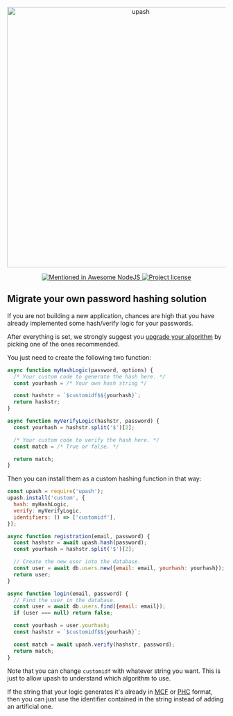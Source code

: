 <p align="center">
  <a href="https://github.com/simonepri/upash">
    <img src="https://github.com/simonepri/upash/raw/master/media/upash.png" alt="upash" width="600"/>
  </a>
</p>
<p align="center">
  <!-- Mentioned - Awesome NodeJS -->
  <a href="https://github.com/sindresorhus/awesome-nodejs#security">
    <img src="https://awesome.re/mentioned-badge.svg" alt="Mentioned in Awesome NodeJS" />
  </a>
  <!-- License - MIT -->
  <a href="https://github.com/simonepri/upash/tree/master/license">
    <img src="https://img.shields.io/github/license/simonepri/upash.svg" alt="Project license" />
  </a>
</p>

## Migrate your own password hashing solution
If you are not building a new application, chances are high that you have
already implemented some hash/verify logic for your passwords.  

After everything is set, we strongly suggest you
[upgrade your algorithm][docs:upgrade-algorithm] by picking one of the ones
recommended.

You just need to create the following two function:

```js
async function myHashLogic(password, options) {
  /* Your custom code to generate the hash here. */
  const yourhash = /* Your own hash string */

  const hashstr = `$customidf$${yourhash}`;
  return hashstr;
}

async function myVerifyLogic(hashstr, password) {
  const yourhash = hashstr.split('$')[2];

  /* Your custom code to verify the hash here. */
  const match = /* True or false. */

  return match;
}
```

Then you can install them as a custom hashing function in that way:
```js
const upash = require('upash');
upash.install('custom', {
  hash: myHashLogic,
  verify: myVerifyLogic,
  identifiers: () => ['customidf'],
});

async function registration(email, password) {
  const hashstr = await upash.hash(password);
  const yourhash = hashstr.split('$')[2];

  // Create the new user into the database.
  const user = await db.users.new({email: email, yourhash: yourhash});
  return user;
}

async function login(email, password) {
  // Find the user in the database.
  const user = await db.users.find({email: email});
  if (user === null) return false;

  const yourhash = user.yourhash;
  const hashstr = `$customidf$${yourhash}`;

  const match = await upash.verify(hashstr, password);
  return match;
}
```

Note that you can change `customidf` with whatever string you want.
This is just to allow upash to understand which algorithm to use.

If the string that your logic generates it's already in [MCF][specs:mcf] or
[PHC][specs:phc] format, then you can just use the identifier contained in the
string instead of adding an artificial one.

<!-- Links -->
[upash]: https://github.com/simonepri/upash
[new issue]: https://github.com/simonepri/upash/issues/new

[specs:mcf]: https://github.com/ademarre/binary-mcf
[specs:phc]: https://github.com/P-H-C/phc-string-format/blob/master/phc-sf-spec.md

[docs:upgrade-algorithm]: https://github.com/simonepri/upash/tree/master/docs/upgrade-algorithm.md

[license]: https://github.com/simonepri/upash/tree/master/license
